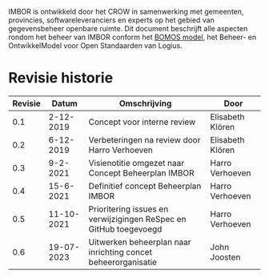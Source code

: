 IMBOR is ontwikkeld door het CROW in samenwerking met gemeenten, provincies, softwareleveranciers en experts op het gebied van gegevensbeheer openbare ruimte. Dit document beschrijft alle aspecten rondom het beheer van IMBOR conform het [BOMOS model](https://www.logius.nl/diensten/bomos), het Beheer- en OntwikkelModel voor Open Standaarden van Logius.

# Revisie historie 

|Revisie | 	Datum |	Omschrijving |	Door |
|--------|--------|--------------|-------|
|0.1 |	2-12-2019 |	Concept voor interne review	| Elisabeth Klören |
| 0.2	| 6-12-2019 |	Verbeteringen na review door Harro Verhoeven	| Elisabeth Klören |
| 0.3 |	 9-2-2021 |	Visienotitie omgezet naar Concept Beheerplan IMBOR	| Harro Verhoeven |
| 0.4	|  15-6-2021 |	 Definitief concept Beheerplan IMBOR |	 Harro Verhoeven
| 0.5 |	11-10-2021 | 	Prioritering issues en verwijzigingen ReSpec en GitHub toegevoegd	| Harro Verhoeven |
| 0.6 |	19-07-2023 | 	Uitwerken beheerplan naar inrichting concet beheerorganisatie	| John Joosten |

<div class="issue" data-number="939"></div>